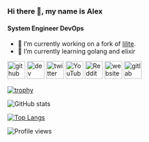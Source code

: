 ### Hi there 👋, my name is Alex
#### System Engineer DevOps

- 🔭 I’m currently working on a fork of [lilite](https://www.lilite.co/). 
- 🌱 I’m currently learning golang and elixir 

[<img src='https://cdn.jsdelivr.net/npm/simple-icons@3.0.1/icons/github.svg' alt='github' height='40'>](https://github.com/flowalex-tech)  [<img src='https://cdn.jsdelivr.net/npm/simple-icons@3.0.1/icons/dev-dot-to.svg' alt='dev' height='40'>](https://dev.to/flowalextech)  [<img src='https://cdn.jsdelivr.net/npm/simple-icons@3.0.1/icons/twitter.svg' alt='twitter' height='40'>](https://twitter.com/AlexanderPWolf)  [<img src='https://cdn.jsdelivr.net/npm/simple-icons@3.0.1/icons/youtube.svg' alt='YouTube' height='40'>](https://www.youtube.com/channel/https://www.youtube.com/channel/UCzwTQBGzBH-2si_cMtPhFGw)  [<img src='https://cdn.jsdelivr.net/npm/simple-icons@3.0.1/icons/reddit.svg' alt='Reddit' height='40'>](https://www.reddit.com/user/flowalex999)  [<img src='https://cdn.jsdelivr.net/npm/simple-icons@3.0.1/icons/icloud.svg' alt='website' height='40'>](https://alexanderwolf.io)  [<img src='https://cdn.jsdelivr.net/npm/simple-icons@3.0.1/icons/gitlab.svg' alt='gitlab' height='40'>](https://gitlab.com/flowalex) 

[![trophy](https://github-profile-trophy.vercel.app/?username=flowalex-tech)](https://github.com/ryo-ma/github-profile-trophy)

![GitHub stats](https://github-readme-stats.vercel.app/api?username=flowalex-tech&show_icons=true)  

[![Top Langs](https://github-readme-stats.vercel.app/api/top-langs/?username=flowalex-tech)](https://github.com/anuraghazra/github-readme-stats)

![Profile views](https://gpvc.arturio.dev/flowalex-tech)  

<!--
**flowalex-tech/flowalex-tech** is a ✨ _special_ ✨ repository because its `README.md` (this file) appears on your GitHub profile.

Here are some ideas to get you started:

- 🔭 I’m currently working on ...
- 🌱 I’m currently learning ...
- 👯 I’m looking to collaborate on ...
- 🤔 I’m looking for help with ...
- 💬 Ask me about ...
- 📫 How to reach me: ...
- 😄 Pronouns: ...
- ⚡ Fun fact: ...
-->
